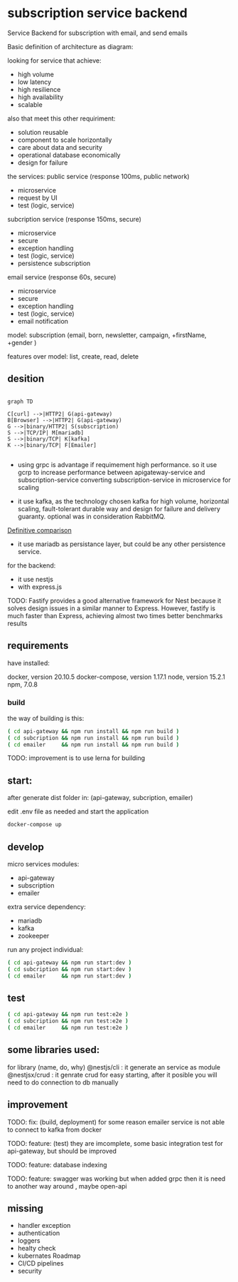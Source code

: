 # subscription service backend

Service Backend for subscription with email, and send emails

Basic definition of architecture as diagram:

looking for service that achieve:
- high volume
- low latency
- high resilience
- high availability
- scalable

also that meet this other requiriment:
- solution reusable
- component to scale horizontally
- care about data and security
- operational database economically
- design for failure

the services: 
public service (response 100ms, public network)
- microservice
- request by UI
- test (logic, service)

subcription service (response 150ms, secure) 
- microservice
- secure
- exception handling
- test (logic, service)
- persistence subscription

email service (response 60s, secure)
- microservice
- secure
- exception handling
- test (logic, service)
- email notification


model:
subscription (email, born, newsletter, campaign, +firstName, +gender  )

features over model:
    list, create, read, delete

## desition

```mermaid

graph TD

C[curl] -->|HTTP2| G(api-gateway)
B[Browser] -->|HTTP2| G(api-gateway)
G -->|binary/HTTP2| S(subscription)
S -->|TCP/IP| M[mariadb]
S -->|binary/TCP| K[kafka]
K -->|binary/TCP| F[Emailer]
    

```


- using grpc is advantage if requimement high performance. so it use gcrp to increase performance between apigateway-service and subscription-service converting subscription-service in microservice for scaling

- it use kafka, as the technology chosen kafka for high volume, horizontal scaling, fault-tolerant durable way  and design for failure and delivery guaranty. optional was in consideration RabbitMQ.

[Definitive comparison](https://arxiv.org/pdf/1912.03715.pdf)

- it use mariadb as persistance layer, but could be any other persistence service.


for the backend:
- it use nestjs
- with express.js

TODO: Fastify provides a good alternative framework for Nest because it solves design issues in a similar manner to Express. However, fastify is much faster than Express, achieving almost two times better benchmarks results



## requirements

have installed:

docker, version 20.10.5
docker-compose, version 1.17.1
node, version 15.2.1
npm,  7.0.8



### build

the way of building is this:

```sh
( cd api-gateway && npm run install && npm run build )
( cd subcription && npm run install && npm run build )
( cd emailer     && npm run install && npm run build )
```
 TODO: improvement is to use lerna for building

## start:

after generate dist folder in:
(api-gateway, subcription, emailer)

edit .env file as needed and start the application

```sh
docker-compose up
```


## develop

micro services modules:
- api-gateway
- subscription
- emailer

extra service dependency:
- mariadb
- kafka
- zookeeper

run any project individual:

```sh
( cd api-gateway && npm run start:dev )
( cd subcription && npm run start:dev )
( cd emailer     && npm run start:dev )
```

## test
```sh
( cd api-gateway && npm run test:e2e )
( cd subcription && npm run test:e2e )
( cd emailer     && npm run test:e2e )
```




## some libraries used:

for library (name, do, why)
@nestjs/cli : it generate an service as module
@nestjsx/crud : it genrate crud for easy starting, after it posible you will need to do connection to db manually


## improvement

TODO: fix: (build, deployment) for some reason emailer service is not able to connect to kafka from docker

TODO: feature: (test) they are imcomplete, some basic integration test for api-gateway, but should be improved

TODO: feature: database indexing

TODO: feature: swagger was working but when added grpc then it is need to another way around , maybe open-api 

## missing 

- handler exception
- authentication
- loggers
- healty check
- kubernates Roadmap
- CI/CD pipelines
- security

